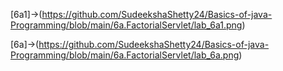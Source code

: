 [6a1]->(https://github.com/SudeekshaShetty24/Basics-of-java-Programming/blob/main/6a.FactorialServlet/lab_6a1.png)

[6a]->(https://github.com/SudeekshaShetty24/Basics-of-java-Programming/blob/main/6a.FactorialServlet/lab_6a.png)
